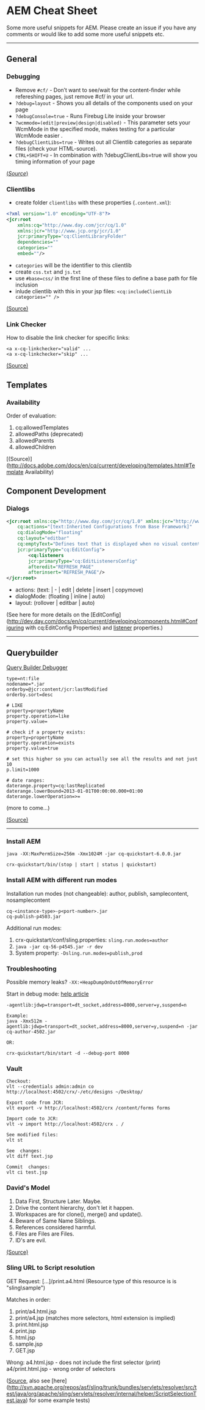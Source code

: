 # AEM Cheat Sheet

Some more useful snippets for AEM. Please create an issue if you have any comments or would like to add some more useful snippets etc.

-----------------------

## General

### Debugging

* Remove `#cf/` - Don’t want to see/wait for the content-finder while refereshing pages, just remove #cf/ in your url.
* `?debug=layout` - Shows you all details of the components used on your page
* `?debugConsole=true` - Runs Firebug Lite inside your browser
* `?wcmmode=(edit|preview|design|disabled)` - This parameter sets your WcmMode in the specified mode, makes testing for a particular WcmMode easier .
* `?debugClientLibs=true` - Writes out all Clientlib categories as separate files (check your HTML-source).
* `CTRL+SHIFT+U` - In combination with ?debugClientLibs=true will show you timing information of your page

[(_Source_)](http://experiencedelivers.adobe.com/cemblog/en/experiencedelivers/2012/03/cq_developer_tricks.html)


### Clientlibs

* create folder `clientlibs` with these properties (`.content.xml`):

```xml
<?xml version="1.0" encoding="UTF-8"?>
<jcr:root
    xmlns:cq="http://www.day.com/jcr/cq/1.0"
    xmlns:jcr="http://www.jcp.org/jcr/1.0"
    jcr:primaryType="cq:ClientLibraryFolder"
    dependencies=""
    categories=""
    embed=""/>
```

* `categories` will be the identifier to this clientlib
* create `css.txt` and `js.txt`
* use `#base=css/` in the first line of these files to define a base path for file inclusion
* inlude clientlib with this in your jsp files: `<cq:includeClientLib categories="" />`

[(Source)](http://blogs.adobe.com/mtg/2011/11/building-components-in-adobe-cq-5-part-1-a-tutorial-on-clientlibs-using-jquery-ui.html)

### Link Checker
How to disable the link checker for specific links:
```
<a x-cq-linkchecker="valid" ...
<a x-cq-linkchecker="skip" ...
```

[(Source)](http://tostring.me/206/how-to-disable-adobe-cq-link-checker/)

## Templates

### Availability
Order of evaluation:
1. cq:allowedTemplates
2. allowedPaths (deprecated)
3. allowedParents
4. allowedChildren

[(Source)](http://docs.adobe.com/docs/en/cq/current/developing/templates.html#Template Availability)

## Component Development

### Dialogs

```xml
<jcr:root xmlns:cq="http://www.day.com/jcr/cq/1.0" xmlns:jcr="http://www.jcp.org/jcr/1.0"
    cq:actions="[text:Inherited Configurations from Base Framework]"
    cq:dialogMode="floating"
    cq:layout="editbar"
    cq:emptyText="Defines text that is displayed when no visual content is present."
    jcr:primaryType="cq:EditConfig">
        <cq:listeners
        jcr:primaryType="cq:EditListenersConfig"
        afteredit="REFRESH_PAGE"
        afterinsert="REFRESH_PAGE"/>    
</jcr:root>
```

* actions: (text:<some text> | - | edit | delete | insert | copymove)
* dialogMode: (floating | inline | auto)
* layout: (rollover | editbar | auto)

(See here for more details on the [EditConfig](http://dev.day.com/docs/en/cq/current/developing/components.html#Configuring with cq:EditConfig Properties) and [listener](http://dev.day.com/docs/en/cq/current/developing/components.html#cq:listeners) properties.)

-----------------------

## Querybuilder
[Query Builder Debugger](http://localhost:4502/libs/cq/search/content/querydebug.html)

```
type=nt:file
nodename=*.jar
orderby=@jcr:content/jcr:lastModified
orderby.sort=desc

# LIKE
property=propertyName
property.operation=like
property.value=

# check if a property exists:
property=propertyName
property.operation=exists
property.value=true

# set this higher so you can actually see all the results and not just 10
p.limit=1000

# date ranges:
daterange.property=cq:lastReplicated
daterange.lowerBound=2013-01-01T00:00:00.000+01:00
daterange.lowerOperation=>=

```

(more to come...)

[(Source)](http://dev.day.com/docs/en/cq/current/dam/customizing_and_extendingcq5dam/query_builder.html)

-----------------------

### Install AEM

```
java -XX:MaxPermSize=256m -Xmx1024M -jar cq-quickstart-6.0.0.jar
```

```
crx-quickstart/bin/(stop | start | status | quickstart)
```


### Install AEM with different run modes

Installation run modes (not changeable): author, publish, samplecontent, nosamplecontent

```
cq-<instance-type>-p<port-number>.jar
cq-publish-p4503.jar
```

Additional run modes:

1. crx-quickstart/conf/sling.properties: ```sling.run.modes=author```
2. ```java -jar cq-56-p4545.jar -r dev```
3. System property: ```-Dsling.run.modes=publish,prod```

### Troubleshooting

Possible memory leaks? ```-XX:+HeapDumpOnOutOfMemoryError```

Start in debug mode: [help article](http://helpx.adobe.com/experience-manager/kb/CQ5HowToSetupRemoteDebuggingWithEclipse.html)

```
-agentlib:jdwp=transport=dt_socket,address=8000,server=y,suspend=n

Example:
java -Xmx512m -agentlib:jdwp=transport=dt_socket,address=8000,server=y,suspend=n -jar cq-author-4502.jar

OR:

crx-quickstart/bin/start -d --debug-port 8000
```

### Vault

```
Checkout:
vlt --credentials admin:admin co http://localhost:4502/crx/-/etc/designs ~/Desktop/

Export code from JCR:
vlt export -v http://localhost:4502/crx /content/forms forms

Import code to JCR:
vlt -v import http://localhost:4502/crx . /

See modified files:
vlt st

See  changes:
vlt diff text.jsp

Commit  changes:
vlt ci test.jsp

```

### David's Model

1. Data First, Structure Later. Maybe.
2. Drive the content hierarchy, don't let it happen.
3. Workspaces are for clone(), merge() and update().
4. Beware of Same Name Siblings.
5. References considered harmful.
6. Files are Files are Files.
7. ID's are evil.

[(Source)](http://wiki.apache.org/jackrabbit/DavidsModel)

### Sling URL to Script resolution

GET Request: [...]/print.a4.html (Resource type of this resource is is "sling\sample")

Matches in order:

1. print/a4.html.jsp
2. print/a4.jsp (matches more selectors, html extension is implied)
3. print.html.jsp
4. print.jsp
5. html.jsp
6. sample.jsp
7. GET.jsp

Wrong:
a4.html.jsp - does not include the first selector (print)
a4/print.html.jsp - wrong order of selectors

([Source](http://sling.apache.org/documentation/the-sling-engine/url-to-script-resolution.html), also see [here] (http://svn.apache.org/repos/asf/sling/trunk/bundles/servlets/resolver/src/test/java/org/apache/sling/servlets/resolver/internal/helper/ScriptSelectionTest.java) for some example tests)

